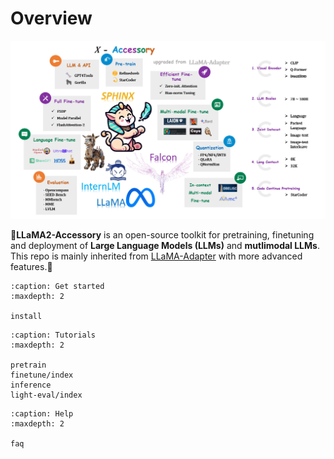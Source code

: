 # Overview

![](./logo.png)

🚀**LLaMA2-Accessory** is an open-source toolkit for pretraining, finetuning and deployment of **Large Language Models (LLMs)** and **mutlimodal LLMs**. This repo is mainly inherited from [LLaMA-Adapter](https://github.com/OpenGVLab/LLaMA-Adapter) with more advanced features.🧠

```{toctree}
:caption: Get started
:maxdepth: 2

install
```

```{toctree}
:caption: Tutorials
:maxdepth: 2

pretrain
finetune/index
inference
light-eval/index
```

```{toctree}
:caption: Help
:maxdepth: 2

faq
```